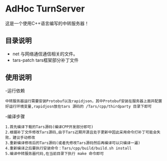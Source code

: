 # AdHoc TurnServer
  这是一个使用C++语言编写的中转服务器！
  
## 目录说明
- net 
	与网络通信通信相关的文件。
- tars-patch
	tars框架部分补丁文件
	
## 使用说明

-运行依赖
	
	中转服务器运行需要安装Protobuf以及rapidjson，其中Protobuf安装在服务器上面并配置好运行环境变量,rapidjosn放在tars 源码的 /Tars/cpp/thirdparty 目录下即可

-编译步骤
	
	1.首先编译下载的Tars源码(编译CPP开发部分即可)
	2.根据补丁文件修改Tars源码,由于Tars近期开源且处于更新中因此采用命令打补丁可能会失败，建议手动修改
	3.重新编译修改后的Tars源码(或者先修改Tars源码然后再编译可以只编译一遍)
	4.重新编译之后要执行安装命令：Tars/cpp/build/build.sh install
	5.编译中转服务器代码,在当前目录下执行 make 命令即可



